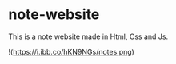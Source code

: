 # note-website
This is a note website made in Html, Css and Js.

!(https://i.ibb.co/hKN9NGs/notes.png)
